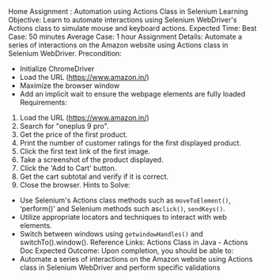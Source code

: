 Home Assignment : Automation using Actions Class in Selenium
Learning Objective:
Learn to automate interactions using Selenium WebDriver's Actions class to simulate mouse and keyboard actions.
Expected Time:
Best Case: 50 minutes
Average Case: 1 hour
Assignment Details:
Automate a series of interactions on the Amazon website using Actions class in Selenium WebDriver.
Precondition:
- Initialize ChromeDriver
- Load the URL (https://www.amazon.in/)
- Maximize the browser window
- Add an implicit wait to ensure the webpage elements are fully loaded
Requirements:
1. Load the URL (https://www.amazon.in/)
2. Search for "oneplus 9 pro".
3. Get the price of the first product.
4. Print the number of customer ratings for the first displayed product.
5. Click the first text link of the first image.
6. Take a screenshot of the product displayed.
7. Click the 'Add to Cart' button.
8. Get the cart subtotal and verify if it is correct.
9. Close the browser.
Hints to Solve:
- Use Selenium's Actions class methods such as `moveToElement()`, ‘perform()’ and Selenium methods such as`click()`, 
`sendKeys()`.
- Utilize appropriate locators and techniques to interact with web elements.
- Switch between windows using `getwindowHandles()` and switchTo().window().
Reference Links:
Actions Class in Java - Actions Doc
Expected Outcome:
Upon completion, you should be able to:
- Automate a series of interactions on the Amazon website using Actions class in Selenium WebDriver and 
perform specific validations
